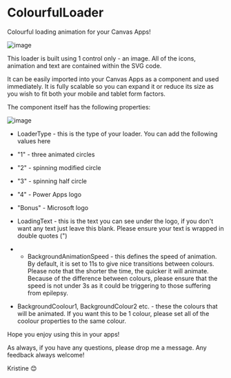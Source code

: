 # ColourfulLoader
Colourful loading animation for your Canvas Apps!


![image](https://user-images.githubusercontent.com/86930618/182913211-211418e5-31db-4fd7-b667-4ba03ee09788.png)


This loader is built using 1 control only - an image. All of the icons, animation and text are contained within the SVG code.

It can be easily imported into your Canvas Apps as a component and used immediately. It is fully scalable so you can expand it or reduce its size as you wish to fit both your mobile and tablet form factors.

The component itself has the following properties:

![image](https://user-images.githubusercontent.com/86930618/182913591-49a77b88-7b8a-41fd-b6c6-c570dc36866f.png)


- LoaderType - this is the type of your loader. You can add the following values here
- "1" - three animated circles
- "2" - spinning modified circle
- "3" - spinning half circle
 - "4" - Power Apps logo
- "Bonus" - Microsoft logo

- LoadingText - this is the text you can see under the logo, if you don't want any text just leave this blank. Please ensure your text is wrapped in double quotes (")
- - BackgroundAnimationSpeed - this defines the speed of animation. By default, it is set to 11s to give nice transitions between colours. Please note that the shorter the time, the quicker it will animate. Because of the difference between colours, please ensure that the speed is not under 3s as it could be triggering to those suffering from epilepsy.
- BackgroundCoolour1, BackgroundColour2 etc. - these the colours that will be animated. If you want this to be 1 colour, please set all of the coolour properties to the same colour. 


Hope you enjoy using this in your apps!

As always, if you have any questions, please drop me a message. Any feedback always welcome!

Kristine 😊
